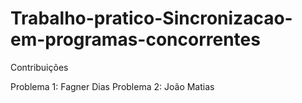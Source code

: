 # Trabalho-pratico-Sincronizacao-em-programas-concorrentes

Contribuições

Problema 1: Fagner Dias
Problema 2: João Matias

